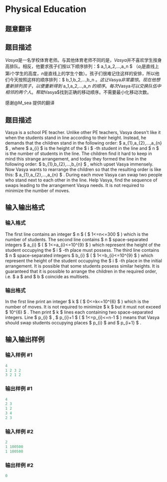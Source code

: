 # Physical Education

## 题意翻译

## 题目描述

$Vasya$是一名学校体育老师。与其他体育老师不同的是，$Vasya$并不喜欢学生按身高排队。相反，他要求孩子们按以下顺序排列：$ a_1,a_2,...,a_n $ （$a_i$是直线上第i个学生的高度，$n$是直线上的学生个数）。孩子们很难记住这样的安排，所以他们今天按照这样的顺序排列：$ b_1,b_2,...,b_n $。这让$Vasya$非常震惊。现在他想重新排列孩子，以便重新得到$ a_1,a_2,...,a_n $的顺序。每次$Vasya$可以交换队伍中相邻的两个人。帮助$Vasya$找到正确的移动顺序。不需要最小化移动次数。

感谢@M_sea 提供的翻译

## 题目描述

Vasya is a school PE teacher. Unlike other PE teachers, Vasya doesn't like it when the students stand in line according to their height. Instead, he demands that the children stand in the following order: $ a_{1},a_{2},...,a_{n} $ , where $ a_{i} $ is the height of the $ i $ -th student in the line and $ n $ is the number of students in the line. The children find it hard to keep in mind this strange arrangement, and today they formed the line in the following order: $ b_{1},b_{2},...,b_{n} $ , which upset Vasya immensely. Now Vasya wants to rearrange the children so that the resulting order is like this: $ a_{1},a_{2},...,a_{n} $ . During each move Vasya can swap two people who stand next to each other in the line. Help Vasya, find the sequence of swaps leading to the arrangement Vasya needs. It is not required to minimize the number of moves.

## 输入输出格式

### 输入格式

The first line contains an integer $ n $ ( $ 1<=n<=300 $ ) which is the number of students. The second line contains $ n $ space-separated integers $ a_{i} $ ( $ 1<=a_{i}<=10^{9} $ ) which represent the height of the student occupying the $ i $ -th place must possess. The third line contains $ n $ space-separated integers $ b_{i} $ ( $ 1<=b_{i}<=10^{9} $ ) which represent the height of the student occupying the $ i $ -th place in the initial arrangement. It is possible that some students possess similar heights. It is guaranteed that it is possible to arrange the children in the required order, i.e. $ a $ and $ b $ coincide as multisets.

### 输出格式

In the first line print an integer $ k $ ( $ 0<=k<=10^{6} $ ) which is the number of moves. It is not required to minimize $ k $ but it must not exceed $ 10^{6} $ . Then print $ k $ lines each containing two space-separated integers. Line $ p_{i} $ , $ p_{i}+1 $ ( $ 1<=p_{i}<=n-1 $ ) means that Vasya should swap students occupying places $ p_{i} $ and $ p_{i+1} $ .

## 输入输出样例

### 输入样例 #1

```cpp
4
1 2 3 2
3 2 1 2

```
### 输出样例 #1

```cpp
4
2 3
1 2
3 4
2 3

```
### 输入样例 #2

```cpp
2
1 100500
1 100500

```
### 输出样例 #2

```cpp
0

```
